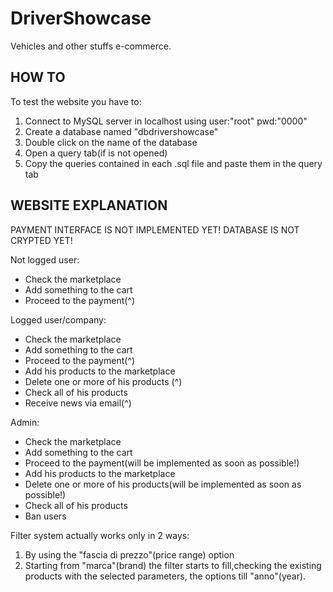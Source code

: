 # DriverShowcase
Vehicles and other stuffs e-commerce.

## HOW TO
To test the website you have to:
1) Connect to MySQL server in localhost using user:"root" pwd:"0000"
2) Create a database named "dbdrivershowcase"
3) Double click on the name of the database
4) Open a query tab(if is not opened)
5) Copy the queries contained in each .sql file and paste them in the query tab

## WEBSITE EXPLANATION
PAYMENT INTERFACE IS NOT IMPLEMENTED YET!
DATABASE IS NOT CRYPTED YET!

Not logged user:
- Check the marketplace
- Add something to the cart
- Proceed to the payment(^)

Logged user/company:
- Check the marketplace
- Add something to the cart
- Proceed to the payment(^)
- Add his products to the marketplace
- Delete one or more of his products (^)
- Check all of his products
- Receive news via email(^)

Admin:
- Check the marketplace
- Add something to the cart
- Proceed to the payment(will be implemented as soon as possible!)
- Add his products to the marketplace
- Delete one or more of his products(will be implemented as soon as possible!)
- Check all of his products
- Ban users

Filter system actually works only in 2 ways:
1. By using the "fascia di prezzo"(price range) option 
2. Starting from "marca"(brand) the filter starts to fill,checking the existing products with the selected parameters, the options 
till "anno"(year).
